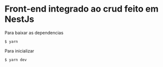 # Front-end integrado ao crud feito em NestJs

Para baixar as dependencias
```bash
$ yarn
```

Para inicializar
```bash
$ yarn dev
```
